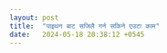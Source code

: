 ```yaml
---
layout: post
title:  "पाइथन बाट सजिलै गर्न सकिने एउटा काम"
date:   2024-05-18 20:38:12 +0545
---
```

